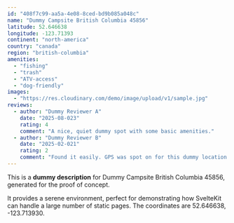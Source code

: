 ```yaml
---
id: "408f7c99-aa5a-4e08-8ced-bd9b085a048c"
name: "Dummy Campsite British Columbia 45856"
latitude: 52.646638
longitude: -123.71393
continent: "north-america"
country: "canada"
region: "british-columbia"
amenities:
  - "fishing"
  - "trash"
  - "ATV-access"
  - "dog-friendly"
images:
  - "https://res.cloudinary.com/demo/image/upload/v1/sample.jpg"
reviews:
  - author: "Dummy Reviewer A"
    date: "2025-08-023"
    rating: 4
    comment: "A nice, quiet dummy spot with some basic amenities."
  - author: "Dummy Reviewer B"
    date: "2025-02-021"
    rating: 2
    comment: "Found it easily. GPS was spot on for this dummy location."
---
```


This is a **dummy description** for Dummy Campsite British Columbia 45856, generated for the proof of concept.

It provides a serene environment, perfect for demonstrating how SvelteKit can handle a large number of static pages. The coordinates are 52.646638, -123.713930.
